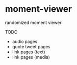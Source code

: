 # moment-viewer
randomized moment viewer

TODO
- audio pages
- quote tweet pages
- link pages (text)
- link pages (media)
